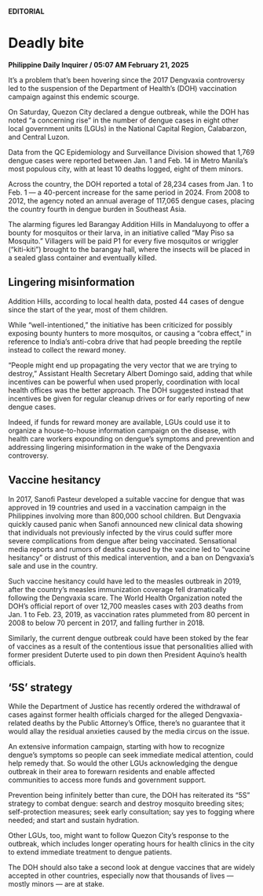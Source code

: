 **EDITORIAL**

# Deadly bite

****Philippine Daily Inquirer / 05:07 AM February 21, 2025****

It’s a problem that’s been hovering since the 2017 Dengvaxia controversy led to the suspension of the Department of Health’s (DOH) vaccination campaign against this endemic scourge.

On Saturday, Quezon City declared a dengue outbreak, while the DOH has noted “a concerning rise” in the number of dengue cases in eight other local government units (LGUs) in the National Capital Region, Calabarzon, and Central Luzon.

Data from the QC Epidemiology and Surveillance Division showed that 1,769 dengue cases were reported between Jan. 1 and Feb. 14 in Metro Manila’s most populous city, with at least 10 deaths logged, eight of them minors.

Across the country, the DOH reported a total of 28,234 cases from Jan. 1 to Feb. 1 — a 40-percent increase for the same period in 2024. From 2008 to 2012, the agency noted an annual average of 117,065 dengue cases, placing the country fourth in dengue burden in Southeast Asia.

The alarming figures led Barangay Addition Hills in Mandaluyong to offer a bounty for mosquitos or their larva, in an initiative called “May Piso sa Mosquito.” Villagers will be paid P1 for every five mosquitos or wriggler (“kiti-kiti”) brought to the barangay hall, where the insects will be placed in a sealed glass container and eventually killed.

## Lingering misinformation

Addition Hills, according to local health data, posted 44 cases of dengue since the start of the year, most of them children.

While “well-intentioned,” the initiative has been criticized for possibly exposing bounty hunters to more mosquitos, or causing a “cobra effect,” in reference to India’s anti-cobra drive that had people breeding the reptile instead to collect the reward money.

“People might end up propagating the very vector that we are trying to destroy,” Assistant Health Secretary Albert Domingo said, adding that while incentives can be powerful when used properly, coordination with local health offices was the better approach. The DOH suggested instead that incentives be given for regular cleanup drives or for early reporting of new dengue cases.

Indeed, if funds for reward money are available, LGUs could use it to organize a house-to-house information campaign on the disease, with health care workers expounding on dengue’s symptoms and prevention and addressing lingering misinformation in the wake of the Dengvaxia controversy.

## Vaccine hesitancy

In 2017, Sanofi Pasteur developed a suitable vaccine for dengue that was approved in 19 countries and used in a vaccination campaign in the Philippines involving more than 800,000 school children. But Dengvaxia quickly caused panic when Sanofi announced new clinical data showing that individuals not previously infected by the virus could suffer more severe complications from dengue after being vaccinated. Sensational media reports and rumors of deaths caused by the vaccine led to “vaccine hesitancy” or distrust of this medical intervention, and a ban on Dengvaxia’s sale and use in the country.

Such vaccine hesitancy could have led to the measles outbreak in 2019, after the country’s measles immunization coverage fell dramatically following the Dengvaxia scare. The World Health Organization noted the DOH’s official report of over 12,700 measles cases with 203 deaths from Jan. 1 to Feb. 23, 2019, as vaccination rates plummeted from 80 percent in 2008 to below 70 percent in 2017, and falling further in 2018.

Similarly, the current dengue outbreak could have been stoked by the fear of vaccines as a result of the contentious issue that personalities allied with former president Duterte used to pin down then President Aquino’s health officials.

## ‘5S’ strategy

While the Department of Justice has recently ordered the withdrawal of cases against former health officials charged for the alleged Dengvaxia-related deaths by the Public Attorney’s Office, there’s no guarantee that it would allay the residual anxieties caused by the media circus on the issue.

An extensive information campaign, starting with how to recognize dengue’s symptoms so people can seek immediate medical attention, could help remedy that. So would the other LGUs acknowledging the dengue outbreak in their area to forewarn residents and enable affected communities to access more funds and government support.

Prevention being infinitely better than cure, the DOH has reiterated its “5S” strategy to combat dengue: search and destroy mosquito breeding sites; self-protection measures; seek early consultation; say yes to fogging where needed; and start and sustain hydration.

Other LGUs, too, might want to follow Quezon City’s response to the outbreak, which includes longer operating hours for health clinics in the city to extend immediate treatment to dengue patients.

The DOH should also take a second look at dengue vaccines that are widely accepted in other countries, especially now that thousands of lives — mostly minors — are at stake.